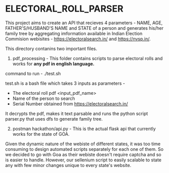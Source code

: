 # ELECTORAL_ROLL_PARSER

This project aims to create an API that recieves 4 parameters - NAME, AGE, FATHER'S/HUSBAND'S NAME and STATE of a person and generates his/her family tree by aggregating imformation available in Indian Election Commision webisites - https://electoralsearch.in/ and https://nvsp.in/.


This directory contanins two important files.
1. pdf_processing - This folder contains scripts to parse electoral rolls and works for **any pdf in english language.**

command to run - ./test.sh

test.sh is a bash file which takes 3 inputs as parameters - 
  * The electoral roll pdf <input_pdf_name>
  * Name of the person to search
  * Serial Number obtained from https://electoralsearch.in/
  
It decrypts the pdf, makes it text parsable and runs the python script parser.py that uses dfs to generate family tree.


2. postman hackathon/api.py - This is the actual flask api that currently works for the state of GOA.

Given the dynamic nature of the webiste of different states, it was too time consuming to design automated scripts separately for each one of them. So we decided to go with Goa as their webiste doesn't require captcha and so is easier to handle. However, our sellenium script to easily scalable to state any with few minor changes unique to every state's website.

 
 
